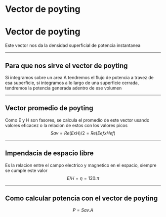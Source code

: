 # Vector de poyting


# Vector de poyting 
Este vector nos da la densidad superficial de potencia instantanea



---
## Para que nos sirve el vector de poyting 
Si integramos sobre un area A tendremos el flujo de potencia a travez de esa superficie, si integramos a lo largo de una superficie cerrada, tendremos la potencia generada adentro de ese volumen



---
## Vector promedio de poyting 
Como E y H son fasores, se calcula el promedio de este vector usando valores eficacez o la relacion de estos con los valores picos $$Sav=Re(ExH)/2=Re(EefxHef)$$



---

## Impendacia de espacio libre 
Es la relacion entre el campo electrico y magnetico en el espacio, siempre se cumple este valor $$E/H=\eta=120.\pi$$



---
## Como calcular potencia con el vector de poyting 
$$P=Sav.A$$




